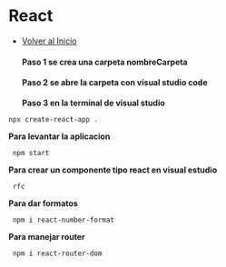 # React
- [Volver al Inicio](../README.md)
  
  #### Paso 1 se crea una carpeta nombreCarpeta
  #### Paso 2 se abre la carpeta con visual studio code
  **Paso 3 en la terminal de visual studio**
```react
npx create-react-app .
```
 **Para levantar la aplicacion**
 ```react
  npm start  
```
 **Para crear un componente tipo react en visual estudio**
 ```react
  rfc
```
 **Para dar formatos**
 ```react
  npm i react-number-format
```
 **Para manejar router**
 ```react
  npm i react-router-dom
```



